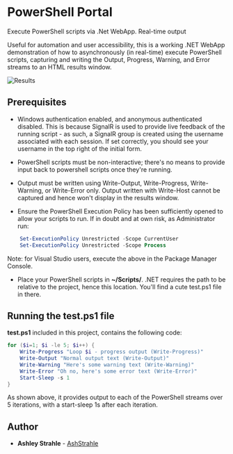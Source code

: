 # PowerShell Portal
Execute PowerShell scripts via .Net WebApp. Real-time output

Useful for automation and user accessibility, this is a working .NET WebApp demonstration of how to asynchronously (in real-time) execute PowerShell scripts, capturing and writing the Output, Progress, Warning, and Error streams to an HTML results window.

![Results](Images/Results.gif)

## Prerequisites

* Windows authentication enabled, and anonymous authenticated disabled. This is because SignalR is used to provide live feedback of the running script - as such, a SignalR group is created using the username associated with each session. If set correctly, you should see your username in the top right of the initial form.

* PowerShell scripts must be non-interactive; there's no means to provide input back to powershell scripts once they're running.

* Output must be written using Write-Output, Write-Progress, Write-Warning, or Write-Error only. Output written with Write-Host cannot be captured and hence won't display in the results window.

* Ensure the PowerShell Execution Policy has been sufficiently opened to allow your scripts to run. If in doubt and at own risk, as Administrator run:
```powershell
    Set-ExecutionPolicy Unrestricted -Scope CurrentUser
    Set-ExecutionPolicy Unrestricted -Scope Process
```
Note: for Visual Studio users, execute the above in the Package Manager Console.
    
* Place your PowerShell scripts in **~/Scripts/**. .NET requires the path to be relative to the project, hence this location. You'll find a cute test.ps1 file in there.

## Running the test.ps1 file

**test.ps1** included in this project, contains the following code:
```powershell
for ($i=1; $i -le 5; $i++) {
    Write-Progress "Loop $i - progress output (Write-Progress)"
    Write-Output "Normal output text (Write-Output)"
    Write-Warning "Here's some warning text (Write-Warning)"
    Write-Error "Oh no, here's some error text (Write-Error)"
    Start-Sleep -s 1
}
```

As shown above, it provides output to each of the PowerShell streams over 5 iterations, with a start-sleep 1s after each iteration.
## Author

* **Ashley Strahle** - [AshStrahle](https://github.com/AshStrahle)
